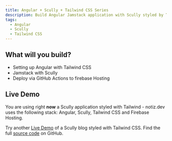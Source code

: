 ```yaml
---
title: Angular + Scully + Tailwind CSS Series
description: Build Angular Jamstack application with Scully styled by Tailwind CSS
tags:
  - Angular
  - Scully
  - Tailwind CSS
---
```


## What will you build?

- Setting up Angular with Tailwind CSS
- Jamstack with Scully
- Deploy via GitHub Actions to firebase Hosting

## Live Demo

You are using right **now** a Scully application styled with Tailwind - notiz.dev uses the following stack: Angular, Scully, Tailwind CSS and Firebase Hosting. 

Try another [Live Demo](https://angular-scully-tailwindcss.web.app) of a Scully blog styled with Tailwind CSS. Find the full [source code](https://github.com/notiz-dev/angular-scully-tailwindcss) on GitHub. 
